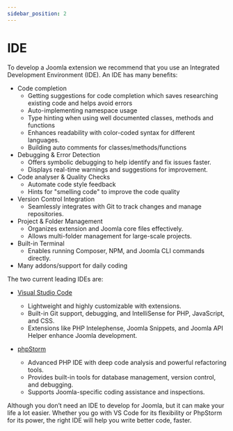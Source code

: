 ```yaml
---
sidebar_position: 2
---
```

IDE
===
To develop a Joomla extension we recommend that you use an Integrated Development Environment (IDE). An IDE has many benefits:
- Code completion
  - Getting suggestions for code completion which saves researching existing code and helps avoid errors
  - Auto-implementing namespace usage
  - Type hinting when using well documented classes, methods and functions
  - Enhances readability with color-coded syntax for different languages.
  - Building auto comments for classes/methods/functions
- Debugging & Error Detection
  - Offers symbolic debugging to help identify and fix issues faster.
  - Displays real-time warnings and suggestions for improvement.
- Code analyser & Quality Checks
  - Automate code style feedback
  - Hints for "smelling code" to improve the code quality
- Version Control Integration
  - Seamlessly integrates with Git to track changes and manage repositories.
- Project & Folder Management
  - Organizes extension and Joomla core files effectively.
  - Allows multi-folder management for large-scale projects.
- Built-in Terminal
  - Enables running Composer, NPM, and Joomla CLI commands directly.
- Many addons/support for daily coding

The two current leading IDEs are:
- [Visual Studio Code](get-started/ide/visual-studio-code.md)
  - Lightweight and highly customizable with extensions.
  - Built-in Git support, debugging, and IntelliSense for PHP, JavaScript, and CSS.
  - Extensions like PHP Intelephense, Joomla Snippets, and Joomla API Helper enhance Joomla    development.

- [phpStorm](get-started/ide/phpstorm/index.md)
  - Advanced PHP IDE with deep code analysis and powerful refactoring tools.
  - Provides built-in tools for database management, version control, and debugging.
  - Supports Joomla-specific coding assistance and inspections.
 
Although you don’t need an IDE to develop for Joomla, but it can make your life a lot easier. Whether you go with VS Code for its flexibility or PhpStorm for its power, the right IDE will help you write better code, faster.



